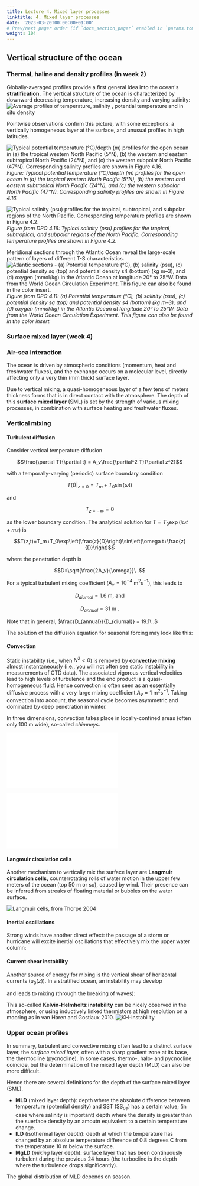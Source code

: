 ```yaml
---
title: Lecture 4. Mixed layer processes
linktitle: 4. Mixed layer processes
date: '2023-03-20T00:00:00+01:00'
# Prev/next pager order (if `docs_section_pager` enabled in `params.toml`)
weight: 104
---
```



## Vertical structure of the ocean 

### Thermal, haline and density profiles (in week 2) 

Globally-averaged profiles provide a first general idea into the ocean's **stratification.** The vertical structure of the ocean is characterized by downward decreasing temperature, increasing density and varying salinity:
![Average profiles of temperature, salinity , potential temperature and in situ density](../figures/lectures/fig-beckmann-avg-profiles.png)

Pointwise observations confirm this picture, with some exceptions: a vertically homogeneous layer at the surface, and unusual profiles in high latitudes.

![Typical potential temperature (°C)/depth (m) profiles for the open ocean in (a) the tropical western North Pacific (5°N), (b) the western and eastern subtropical North Pacific (24°N), and (c) the western subpolar North Pacific (47°N). Corresponding salinity profiles are shown in Figure 4.16.](../figures/lectures/fig-talley-dpo-fig4.3.png)
*Figure: Typical potential temperature (°C)/depth (m) profiles for the open ocean in (a) the tropical western North Pacific (5°N), (b) the western and eastern subtropical North Pacific (24°N), and (c) the western subpolar North Pacific (47°N). Corresponding salinity profiles are shown in Figure 4.16.*

![Typical salinity (psu) profiles for the tropical, subtropical, and subpolar regions of the North Pacific. Corresponding temperature profiles are shown in Figure 4.2.](../figures/lectures/fig-dpo-4.16-salinity-profs.png)
*Figure from DPO 4.16: Typical salinity (psu) profiles for the tropical, subtropical, and subpolar regions of the North Pacific. Corresponding temperature profiles are shown in Figure 4.2.*

Meridional sections through the Atlantic Ocean reveal the large-scale pattern of layers of different T-S characteristics.
![Atlantic sections - (a) Potential temperature (°C), (b) salinity (psu), (c) potential density sq (top) and potential density s4 (bottom) (kg m–3), and (d) oxygen (mmol/kg) in the Atlantic Ocean at longitude 20° to 25°W. Data from the World Ocean Circulation Experiment. This figure can also be found in the color insert.](../figures/lectures/fig-dpo-4.11-Atlantic-sxn.png)
*Figure from DPO 4.11: (a) Potential temperature (°C), (b) salinity (psu), (c) potential density sq (top) and potential density s4 (bottom) (kg m–3), and (d) oxygen (mmol/kg) in the Atlantic Ocean at longitude 20° to 25°W. Data from the World Ocean Circulation Experiment. This figure can also be found in the color insert.*

### Surface mixed layer (week 4)

### Air-sea interaction

The ocean is driven by atmospheric conditions (momentum, heat and freshwater fluxes), and the exchange occurs on a molecular level, directly affecting only a very thin (mm thick) surface layer.

Due to vertical mixing, a quasi-homogeneous layer of a few tens of meters thickness forms that is in direct contact with the atmosphere.  The depth of this **surface mixed layer** (SML) is set by the strength of various mixing processes, in combination with surface heating and freshwater fluxes.

### Vertical mixing

#### Turbulent diffusion

Consider vertical temperature diffusion

$$\frac{\partial T}{\partial t} = A_v\frac{\partial^2 T}{\partial z^2}$$

with a temporally-varying (periodic) surface boundary condition

$$T(t)|_{z=0} = T_m + T_0\sin(\omega t)$$

and

$$T_{z=-\infty} = 0$$

as the lower boundary condition.  The analytical solution for $T=T_0\exp(i\omega t+mz)$ is
	
$$T(z,t)=T_m+T_0\exp\left(\frac{z}{D}\right)\sin\left(\omega t+\frac{z}{D}\right)$$

where the penetration depth is

$$D=\sqrt{\frac{2A_v}{\omega}}\ .$$

For a typical turbulent mixing coefficient ($A_v=10^{-4}$ m$^{2}$s$^{-1}$), this leads to

$$D_{diurnal}=1.6\mbox{ m, and}$$

$$D_{annual}=31\mbox{ m\ .}$$

Note that in general,
$\frac{D_{annual}}{D_{diurnal}} = 19.1\ .$

The solution of the diffusion equation for seasonal forcing may look like this:


#### Convection

Static instability (i.e., when $N^2<0$) is  removed by **convective mixing** almost instantaneously (i.e., you will not often see static instability in measurements of CTD data).  The associated vigorous vertical velocities lead to high levels of turbulence and the end product is a quasi-homogeneous fluid.  Hence convection is often seen as an essentially diffusive process with a very large mixing coefficient $A_v=1$ m$^2$s$^{-1}$.
Taking convection into account, the seasonal cycle becomes asymmetric and dominated by deep penetration in winter.



In three dimensions, convection takes place in locally-confined areas (often only 100 m wide), so-called *chimneys*.

![Convective plumes or chimneys, from Marshall and Schott 2001](../figures/lectures/conv-scales-DIAGRAM.pdf)


![Stages of ocean convection where (a) is preconditioning, (b) convection, (c) sinking and (d) spreading, from Marshall and Schott 2001](../figures/lectures/conv-stages-DIAGRAM.pdf)

#### Langmuir circulation cells

Another mechanism to vertically mix the surface layer are **Langmuir circulation cells,** counterrotating rolls of water motion in the upper few meters of the ocean (top 50 m or so), caused by wind.  Their presence can be inferred from streaks of floating material or bubbles on the water surface.


![Langmuir cells, from Thorpe 2004](../figures/lectures/fig-thorpe-etal-2004-langmuir-diagram.png)

#### Inertial oscillations

Strong winds have another direct effect: the passage of a storm or hurricane will excite inertial oscillations that effectively mix the upper water column: 


#### Current shear instability

Another source of energy for mixing is the vertical shear of horizontal currents ($u_0(z)$).  In a stratified ocean, an instability may develop


and leads to mixing (through the breaking of waves):


This so-called **Kelvin-Helmholtz instability** can be nicely observed in the atmosphere, or using inductively linked thermistors at high resolution on a mooring as in van Haren and Gostiaux 2010.
![KH-instability](../figures/lectures/fig-vanHaren-Gostiaux-etal-2010.png)

### Upper ocean profiles 

In summary, turbulent and convective mixing often lead to a distinct surface layer, the *surface mixed layer,* often with a sharp gradient zone at its base, the thermocline (pycnocline).  In some cases, thermo-, halo- and pycnocline coincide, but the determination of the mixed layer depth (MLD) can also be more difficult.

Hence there are several definitions for the depth of the surface mixed layer (SML).

- **MLD** (mixed layer depth): depth where the absolute difference between temperature (potential density) and SST (SS$_{\sigma_T}$) has a certain value; (in case where salinity is important) depth where the density is greater than the suerface density by an amoutn equivalent to a certain temperature change.
- **ILD** (isothermal layer depth): depth at which the temperature has changed by an absolute temperature difference of 0.8 degrees C from the temperature 10 m below the surface.
- **MgLD** (*mixing* layer depth): surface layer that has been continuously turbulent during the previous 24 hours (the turbocline is the depth where the turbulence drops significantly).  

The global distribution of MLD depends on season.


